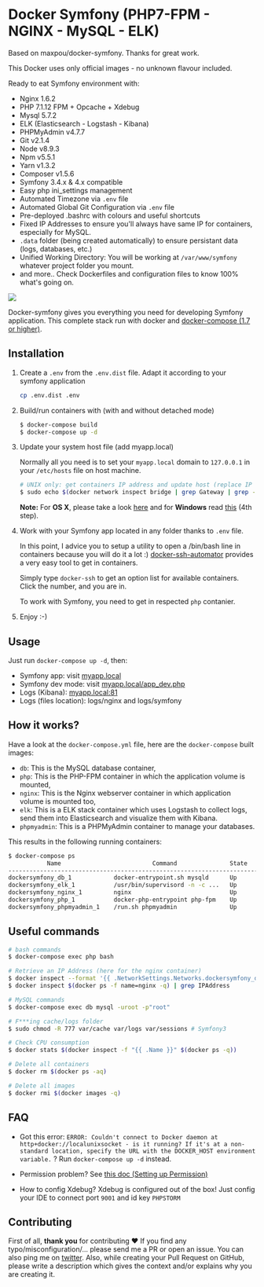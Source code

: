 # Docker Symfony (PHP7-FPM - NGINX - MySQL - ELK)

Based on maxpou/docker-symfony. Thanks for great work.

This Docker uses only official images - no unknown flavour included.

Ready to eat Symfony environment with:

* Nginx 1.6.2
* PHP 7.1.12 FPM + Opcache + Xdebug
* Mysql 5.7.2
* ELK (Elasticsearch - Logstash - Kibana)
* PHPMyAdmin v4.7.7
* Git v2.1.4
* Node v8.9.3
* Npm v5.5.1
* Yarn v1.3.2
* Composer v1.5.6
* Symfony 3.4.x & 4.x compatible
* Easy php ini_settings management
* Automated Timezone via `.env` file
* Automated Global Git Configuration via `.env` file
* Pre-deployed .bashrc with colours and useful shortcuts
* Fixed IP Addresses to ensure you'll always have same IP for containers, especially for MySQL.
* `.data` folder (being created automatically) to ensure persistant data (logs, databases, etc.)
* Unified Working Directory: You will be working at `/var/www/symfony` whatever project folder you mount.
* and more.. Check Dockerfiles and configuration files to know 100% what's going on.

![](doc/schema.png)

Docker-symfony gives you everything you need for developing Symfony application. This complete stack run with docker and [docker-compose (1.7 or higher)](https://docs.docker.com/compose/).

## Installation

1. Create a `.env` from the `.env.dist` file. Adapt it according to your symfony application

    ```bash
    cp .env.dist .env
    ```


2. Build/run containers with (with and without detached mode)

    ```bash
    $ docker-compose build
    $ docker-compose up -d
    ```

3. Update your system host file (add myapp.local)

    Normally all you need is to set your `myapp.local` domain to `127.0.0.1` in your `/etc/hosts` file on host machine.

    ```bash
    # UNIX only: get containers IP address and update host (replace IP according to your configuration) (on Windows, edit C:\Windows\System32\drivers\etc\hosts)
    $ sudo echo $(docker network inspect bridge | grep Gateway | grep -o -E '[0-9\.]+') "myapp.local" >> /etc/hosts
    ```

    **Note:** For **OS X**, please take a look [here](https://docs.docker.com/docker-for-mac/networking/) and for **Windows** read [this](https://docs.docker.com/docker-for-windows/#/step-4-explore-the-application-and-run-examples) (4th step).

4. Work with your Symfony app located in any folder thanks to `.env` file.

    In this point, I advice you to setup a utility to open a /bin/bash line in containers because you will do it a lot :)
    [docker-ssh-automator](https://github.com/yahyaerturan/docker-ssh-automator) provides a very easy tool to get in containers.

    Simply type `docker-ssh` to get an option list for available containers. Click the number, and you are in.

    To work with Symfony, you need to get in respected `php` contanier.

5. Enjoy :-)

## Usage

Just run `docker-compose up -d`, then:

* Symfony app: visit [myapp.local](http://myapp.local)
* Symfony dev mode: visit [myapp.local/app_dev.php](http://myapp.local/app_dev.php)
* Logs (Kibana): [myapp.local:81](http://myapp.local:81)
* Logs (files location): logs/nginx and logs/symfony

## How it works?

Have a look at the `docker-compose.yml` file, here are the `docker-compose` built images:

* `db`: This is the MySQL database container,
* `php`: This is the PHP-FPM container in which the application volume is mounted,
* `nginx`: This is the Nginx webserver container in which application volume is mounted too,
* `elk`: This is a ELK stack container which uses Logstash to collect logs, send them into Elasticsearch and visualize them with Kibana.
* `phpmyadmin`: This is a PHPMyAdmin container to manage your databases.

This results in the following running containers:

```bash
$ docker-compose ps
           Name                          Command               State              Ports
--------------------------------------------------------------------------------------------------
dockersymfony_db_1            docker-entrypoint.sh mysqld      Up      0.0.0.0:3306->3306/tcp
dockersymfony_elk_1           /usr/bin/supervisord -n -c ...   Up      0.0.0.0:81->80/tcp
dockersymfony_nginx_1         nginx                            Up      0.0.0.0:80->80/tcp, 443/tcp
dockersymfony_php_1           docker-php-entrypoint php-fpm    Up      0.0.0.0:9000->9000/tcp
dockersymfony_phpmyadmin_1    /run.sh phpmyadmin               Up      0.0.0.0:8080->80/tcp
```

## Useful commands

```bash
# bash commands
$ docker-compose exec php bash

# Retrieve an IP Address (here for the nginx container)
$ docker inspect --format '{{ .NetworkSettings.Networks.dockersymfony_default.IPAddress }}' $(docker ps -f name=nginx -q)
$ docker inspect $(docker ps -f name=nginx -q) | grep IPAddress

# MySQL commands
$ docker-compose exec db mysql -uroot -p"root"

# F***ing cache/logs folder
$ sudo chmod -R 777 var/cache var/logs var/sessions # Symfony3

# Check CPU consumption
$ docker stats $(docker inspect -f "{{ .Name }}" $(docker ps -q))

# Delete all containers
$ docker rm $(docker ps -aq)

# Delete all images
$ docker rmi $(docker images -q)
```

## FAQ

* Got this error: `ERROR: Couldn't connect to Docker daemon at http+docker://localunixsocket - is it running?
If it's at a non-standard location, specify the URL with the DOCKER_HOST environment variable.` ?
Run `docker-compose up -d` instead.

* Permission problem? See [this doc (Setting up Permission)](http://symfony.com/doc/current/book/installation.html#checking-symfony-application-configuration-and-setup)

* How to config Xdebug?
Xdebug is configured out of the box!
Just config your IDE to connect port  `9001` and id key `PHPSTORM`

## Contributing

First of all, **thank you** for contributing ♥
If you find any typo/misconfiguration/... please send me a PR or open an issue. You can also ping me on [twitter](https://twitter.com/yahyaerturan).
Also, while creating your Pull Request on GitHub, please write a description which gives the context and/or explains why you are creating it.
